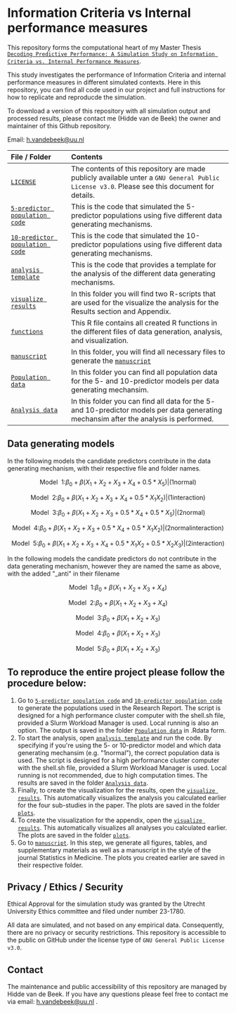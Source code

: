 # Information Criteria vs Internal performance measures
This repository forms the computational heart of my Master Thesis <br>
[`Decoding Predictive Performance: A Simulation Study on Information Criteria vs. Internal Performance Measures`](./docs/Thesis_Manuscript/Thesis-Manuscript.pdf). 

This study investigates the performance of Information Criteria and internal performance measures in different simulated contexts. Here in this repository, you can find all code used in our project and full instructions for how to replicate and reproducde the simulation.

To download a version of this repository with all simulation output and processed results, please contact me (Hidde van de Beek) the owner and maintainer of this Github repository. 

Email: h.vandebeek@uu.nl

| File / Folder                              | Contents                                                         |
| :----------------------------------------- | :--------------------------------------------------------------- |
| [`LICENSE`](./LICENSE)                     | The contents of this repository are made publicly available unter a `GNU General Public License v3.0`. Please see this document for details. |
| [`5-predictor population code`](./scripts/hpc/generate_data_5predictors.R) | This is the code that simulated the 5-predictor populations using five different data generating mechanisms. |
| [`10-predictor population code`](./scripts/hpc/generate_data_10predictors.R) | This is the code that simulated the 10-predictor populations using five different data generating mechanisms. |
| [`analysis template`](scripts/hpc/execute_analysis_template.R) | This is the code that provides a template for the analysis of the different data generating mechanisms. |
| [`visualize results`](./scripts/own_device) | In this folder you will find two R-scripts that are used for the visualize the analysis for the Results section and Appendix.|
| [`functions`](./scripts/shared/functions.R) | This R file contains all created R functions in the different files of data generation, analysis, and visualization.|
| [`manuscript`](./docs/Thesis_Manuscript) | In this folder, you will find all necessary files to generate the [`manuscript`](./docs/Thesis_Manuscript/Theses-Manuscript.pdf)|
| [`Population data`](./data/full_data) | In this folder you can find all population data for the 5- and 10-predictor models per data generating mechansim. |
| [`Analysis data`](./data/analysis) | In this folder you can find all data for the 5- and 10-predictor models per data generating mechansim after the analysis is performed. |


## Data generating models
In the following models the candidate predictors contribute in the data generating mechanism, with their respective file and folder names. 
```math
\mathrm{Model \ \  1:} \beta_0 + \beta(X_1 + X_2 + X_3 + X_4 + 0.5*X_5) | \mathrm{(1normal)}
```
```math
\mathrm{Model \ \  2:} \beta_0 + \beta(X_1 + X_2 + X_3 + X_4 + 0.5*X_1X_2) | \mathrm{(1interaction)}
```
```math
\mathrm{Model \ \  3:} \beta_0 + \beta(X_1 + X_2 + X_3 + 0.5*X_4 + 0.5*X_5) | \mathrm{(2normal)}
```
```math
\mathrm{Model \ \  4:} \beta_0 + \beta(X_1 + X_2 + X_3 + 0.5*X_4 + 0.5*X_1X_2) | \mathrm{(2normalinteraction)}
```
```math
\mathrm{Model \ \  5:} \beta_0 + \beta(X_1 + X_2 + X_3 + X_4 + 0.5*X_1X_2 + 0.5*X_2X_3) | \mathrm{(2interaction)}
```

In the following models the candidate predictors do not contribute in the data generating mechanism, however they are named the same as above, with the added "_anti" in their filename
```math
\mathrm{Model \ \  1:} \beta_0 + \beta(X_1 + X_2 + X_3 + X_4)
```
```math
\mathrm{Model \ \  2:} \beta_0 + \beta(X_1 + X_2 + X_3 + X_4)
```
```math
\mathrm{Model \ \  3:} \beta_0 + \beta(X_1 + X_2 + X_3)
```
```math
\mathrm{Model \ \  4:} \beta_0 + \beta(X_1 + X_2 + X_3)
```
```math
\mathrm{Model \ \  5:} \beta_0 + \beta(X_1 + X_2 + X_3)
```


## To reproduce the entire project please follow the procedure below:
1. Go to [`5-predictor population code`](./scripts/hpc/generate_data_5predictors.R) and [`10-predictor population code`](./scripts/hpc/generate_data_10predictors.R) to generate the populations used in the Research Report. The script is designed for a high performance cluster computer with the shell.sh file, provided a Slurm Workload Manager is used. Local running is also an option. The output is saved in the folder [`Population data`](./data/full_data) in .Rdata form.
5. To start the analysis, open [`analysis template`](scripts/hpc/execute_analysis_template.R) and run the code. By specifying if you're using the 5- or 10-predictor model and which data generating mechansim (e.g. "1normal"), the correct population data is used. The script is designed for a high performance cluster computer with the shell.sh file, provided a Slurm Workload Manager is used. Local running is not recommended, due  to high computation times. The results are saved in the folder [`Analysis data`](./data/analysis). 
6. Finally, to create the visualization for the results, open the [`visualize results`](./scripts/own_device/Plots_results.Rmd). This automatically visualizes the analysis you calculated earlier for the four sub-studies in the paper. The plots are saved in the folder [`plots`](./docs/Thesis_Manuscript/plot/results).
7. To create the visualization for the appendix, open the [`visualize results`](./scripts/own_device/Plots_appendix.Rmd). This automatically visualizes all analyses you calculated earlier. The plots are saved in the folder [`plots`](./docs/Thesis_Manuscript/plot/appendix).  
8. Go to [`manuscript`](./docs/Thesis_Manuscript). In this step, we generate all figures, tables, and supplementary materials as well as a manuscript in the style of the journal Statistics in Medicine. The plots you created earlier are saved in their respective folder.

## Privacy / Ethics / Security
Ethical Approval for the simulation study was granted by the Utrecht University Ethics committee and filed under number 23-1780.

All data are simulated, and not based on any empirical data.  Consequently, there are no privacy or security restrictions. This repository is accessible to the public on GitHub under the license type of `GNU General Public License v3.0`.


## Contact 
The maintenance and public accessibility of this repository are managed by Hidde van de Beek. If you have any questions please feel free to contact me via email: h.vandebeek@uu.nl .
